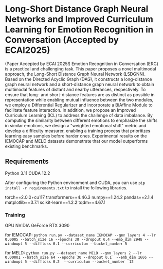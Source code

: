 # Long-Short Distance Graph Neural Networks and Improved Curriculum Learning for Emotion Recognition in Conversation (Accepted by ECAI2025)
(Paper Accepted by ECAI 2025!)
Emotion Recognition in Conversation (ERC) is a practical and challenging task. This paper proposes a novel multimodal approach, the Long-Short Distance Graph Neural Network (LSDGNN). Based on the Directed Acyclic Graph (DAG), it constructs a long-distance graph neural network and a short-distance graph neural network to obtain multimodal features of distant and nearby utterances, respectively. To ensure that long- and short-distance features are as distinct as possible in representation while enabling mutual influence between the two modules, we employ a Differential Regularizer and incorporate a BiAffine Module to facilitate feature interaction. In addition, we propose an Improved Curriculum Learning (ICL) to address the challenge of data imbalance. By computing the similarity between different emotions to emphasize the shifts in similar emotions, we design a "weighted emotional shift" metric and develop a difficulty measurer, enabling a training process that prioritizes learning easy samples before harder ones. Experimental results on the IEMOCAP and MELD datasets demonstrate that our model outperforms existing benchmarks.

## Requirements
Python 3.11
CUDA 12.2

After configuring the Python environment and CUDA, you can use `pip install -r requirements.txt` to install the following libraries.

torch==2.0.0+cu117
transformers==4.46.3
numpy==1.24.2
pandas==2.1.4
matplotlib==3.7.1
scikit-learn==1.2.2
tqdm==4.67.1

### Training
GPU NVIDIA GeForce RTX 3090 

for IEMOCAP:
`python run.py --dataset_name IEMOCAP --gnn_layers 4 --lr 0.0005 --batch_size 16 --epochs 30 --dropout 0.4 --emb_dim 2948 --windowpl 5 --diffloss 0.1 --curriculum --bucket_number 5`

for MELD:
`python run.py --dataset_name MELD --gnn_layers 2 --lr 0.00001 --batch_size 64 --epochs 30 --dropout 0.1  --emb_dim 1666 --windowpl 5 --diffloss 0.2  --curriculum --bucket_number  12`
